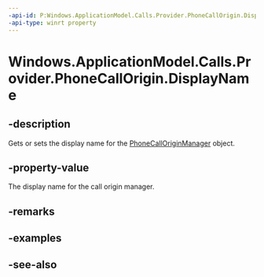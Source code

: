 ```yaml
---
-api-id: P:Windows.ApplicationModel.Calls.Provider.PhoneCallOrigin.DisplayName
-api-type: winrt property
---
```


<!-- Property syntax
public string DisplayName { get;  set; }
-->

# Windows.ApplicationModel.Calls.Provider.PhoneCallOrigin.DisplayName

## -description
Gets or sets the display name for the [PhoneCallOriginManager](phonecalloriginmanager.md) object.

## -property-value
The display name for the call origin manager.

## -remarks

## -examples

## -see-also
